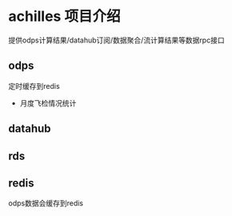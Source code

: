 # achilles 项目介绍 #
    
提供odps计算结果/datahub订阅/数据聚合/流计算结果等数据rpc接口

## odps ##
定时缓存到redis
* 月度飞检情况统计

    

## datahub ## 



## rds ##


## redis ##
 odps数据会缓存到redis
